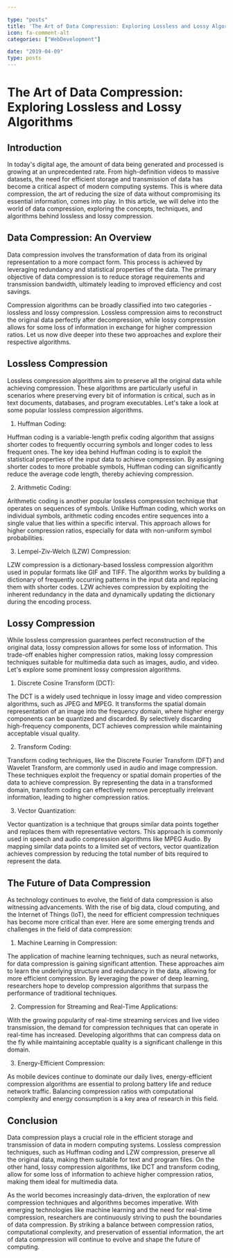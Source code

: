 ```yaml
---

type: "posts"
title: 'The Art of Data Compression: Exploring Lossless and Lossy Algorithms'
icon: fa-comment-alt
categories: ["WebDevelopment"]

date: "2019-04-09"
type: posts
---
```





# The Art of Data Compression: Exploring Lossless and Lossy Algorithms

## Introduction

In today's digital age, the amount of data being generated and processed is growing at an unprecedented rate. From high-definition videos to massive datasets, the need for efficient storage and transmission of data has become a critical aspect of modern computing systems. This is where data compression, the art of reducing the size of data without compromising its essential information, comes into play. In this article, we will delve into the world of data compression, exploring the concepts, techniques, and algorithms behind lossless and lossy compression.

## Data Compression: An Overview

Data compression involves the transformation of data from its original representation to a more compact form. This process is achieved by leveraging redundancy and statistical properties of the data. The primary objective of data compression is to reduce storage requirements and transmission bandwidth, ultimately leading to improved efficiency and cost savings.

Compression algorithms can be broadly classified into two categories - lossless and lossy compression. Lossless compression aims to reconstruct the original data perfectly after decompression, while lossy compression allows for some loss of information in exchange for higher compression ratios. Let us now dive deeper into these two approaches and explore their respective algorithms.

## Lossless Compression

Lossless compression algorithms aim to preserve all the original data while achieving compression. These algorithms are particularly useful in scenarios where preserving every bit of information is critical, such as in text documents, databases, and program executables. Let's take a look at some popular lossless compression algorithms.

1. Huffman Coding:

Huffman coding is a variable-length prefix coding algorithm that assigns shorter codes to frequently occurring symbols and longer codes to less frequent ones. The key idea behind Huffman coding is to exploit the statistical properties of the input data to achieve compression. By assigning shorter codes to more probable symbols, Huffman coding can significantly reduce the average code length, thereby achieving compression.

2. Arithmetic Coding:

Arithmetic coding is another popular lossless compression technique that operates on sequences of symbols. Unlike Huffman coding, which works on individual symbols, arithmetic coding encodes entire sequences into a single value that lies within a specific interval. This approach allows for higher compression ratios, especially for data with non-uniform symbol probabilities.

3. Lempel-Ziv-Welch (LZW) Compression:

LZW compression is a dictionary-based lossless compression algorithm used in popular formats like GIF and TIFF. The algorithm works by building a dictionary of frequently occurring patterns in the input data and replacing them with shorter codes. LZW achieves compression by exploiting the inherent redundancy in the data and dynamically updating the dictionary during the encoding process.

## Lossy Compression

While lossless compression guarantees perfect reconstruction of the original data, lossy compression allows for some loss of information. This trade-off enables higher compression ratios, making lossy compression techniques suitable for multimedia data such as images, audio, and video. Let's explore some prominent lossy compression algorithms.

1. Discrete Cosine Transform (DCT):

The DCT is a widely used technique in lossy image and video compression algorithms, such as JPEG and MPEG. It transforms the spatial domain representation of an image into the frequency domain, where higher energy components can be quantized and discarded. By selectively discarding high-frequency components, DCT achieves compression while maintaining acceptable visual quality.

2. Transform Coding:

Transform coding techniques, like the Discrete Fourier Transform (DFT) and Wavelet Transform, are commonly used in audio and image compression. These techniques exploit the frequency or spatial domain properties of the data to achieve compression. By representing the data in a transformed domain, transform coding can effectively remove perceptually irrelevant information, leading to higher compression ratios.

3. Vector Quantization:

Vector quantization is a technique that groups similar data points together and replaces them with representative vectors. This approach is commonly used in speech and audio compression algorithms like MPEG Audio. By mapping similar data points to a limited set of vectors, vector quantization achieves compression by reducing the total number of bits required to represent the data.

## The Future of Data Compression

As technology continues to evolve, the field of data compression is also witnessing advancements. With the rise of big data, cloud computing, and the Internet of Things (IoT), the need for efficient compression techniques has become more critical than ever. Here are some emerging trends and challenges in the field of data compression:

1. Machine Learning in Compression:

The application of machine learning techniques, such as neural networks, for data compression is gaining significant attention. These approaches aim to learn the underlying structure and redundancy in the data, allowing for more efficient compression. By leveraging the power of deep learning, researchers hope to develop compression algorithms that surpass the performance of traditional techniques.

2. Compression for Streaming and Real-Time Applications:

With the growing popularity of real-time streaming services and live video transmission, the demand for compression techniques that can operate in real-time has increased. Developing algorithms that can compress data on the fly while maintaining acceptable quality is a significant challenge in this domain.

3. Energy-Efficient Compression:

As mobile devices continue to dominate our daily lives, energy-efficient compression algorithms are essential to prolong battery life and reduce network traffic. Balancing compression ratios with computational complexity and energy consumption is a key area of research in this field.

## Conclusion

Data compression plays a crucial role in the efficient storage and transmission of data in modern computing systems. Lossless compression techniques, such as Huffman coding and LZW compression, preserve all the original data, making them suitable for text and program files. On the other hand, lossy compression algorithms, like DCT and transform coding, allow for some loss of information to achieve higher compression ratios, making them ideal for multimedia data.

As the world becomes increasingly data-driven, the exploration of new compression techniques and algorithms becomes imperative. With emerging technologies like machine learning and the need for real-time compression, researchers are continuously striving to push the boundaries of data compression. By striking a balance between compression ratios, computational complexity, and preservation of essential information, the art of data compression will continue to evolve and shape the future of computing.